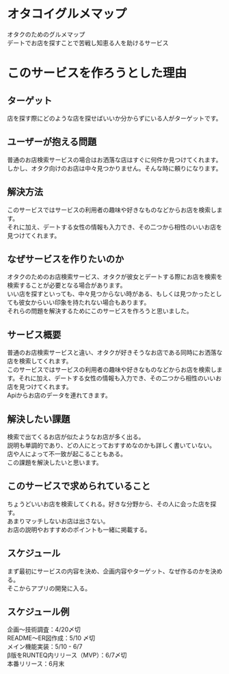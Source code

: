 # オタコイグルメマップ
オタクのためのグルメマップ<br>
デートでお店を探すことで苦戦し知恵る人を助けるサービス

# このサービスを作ろうとした理由

## ターゲット
店を探す際にどのような店を探せばいいか分からずにいる人がターゲットです。

## ユーザーが抱える問題
普通のお店検索サービスの場合はお洒落な店はすぐに何件か見つけてくれます。<br>
しかし、オタク向けのお店は中々見つかりません。そんな時に頼りになります。

## 解決方法
このサービスではサービスの利用者の趣味や好きなものなどからお店を検索します。<br>
それに加え、デートする女性の情報も入力でき、その二つから相性のいいお店を見つけてくれます。


## なぜサービスを作りたいのか
オタクのためのお店検索サービス、オタクが彼女とデートする際にお店を検索を検索することが必要となる場合があります。<br>
いい店を探すといっても、中々見つからない時がある、もしくは見つかったとしても彼女からいい印象を持たれない場合もあります。<br>
それらの問題を解決するためにこのサービスを作ろうと思いました。


## サービス概要
普通のお店検索サービスと違い、オタクが好きそうなお店である同時にお洒落な店を検索してくれます。<br>
このサービスではサービスの利用者の趣味や好きなものなどからお店を検索します。それに加え、デートする女性の情報も入力でき、その二つから相性のいいお店を見つけてくれます。<br>
Apiからお店のデータを連れてきます。



## 解決したい課題
検索で出てくるお店が似たようなお店が多く出る。<br>
説明も単調的であり、どの人にとっておすすめなのかも詳しく書いていない。<br>
店や人によって不一致が起こることもある。<br>
この課題を解決したいと思います。

## このサービスで求められていること
ちょうどいいお店を検索してくれる。好きな分野から、その人に会った店を探す。<br>
あまりマッチしないお店は出さない。<br>
お店の説明やおすすめのポイントも一緒に掲載する。

## スケジュール
まず最初にサービスの内容を決め、企画内容やターゲット、なぜ作るのかを決める。<br>
そこからアプリの開発に入る。

## スケジュール例
企画〜技術調査：4/20〆切<br>
README〜ER図作成：5/10 〆切<br>
メイン機能実装：5/10 - 6/7<br>
β版をRUNTEQ内リリース（MVP）：6/7〆切<br>
本番リリース：6月末